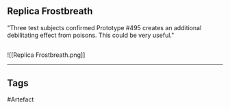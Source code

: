## Replica Frostbreath
"Three test subjects confirmed Prototype #495 creates an additional
debilitating effect from poisons. This could be very useful."
## 
![[Replica Frostbreath.png]]

---
## Tags
#Artefact